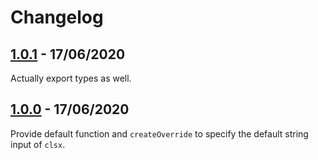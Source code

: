 # Changelog

## [1.0.1](https://github.com/jeroenptrs/override-clsx/compare/1.0.0...1.0.1) - 17/06/2020

Actually export types as well.

## [1.0.0](https://github.com/jeroenptrs/override-clsx/releases/tag/1.0.0) - 17/06/2020

Provide default function and `createOverride` to specify the default string input of `clsx`.
